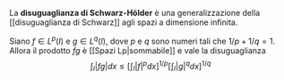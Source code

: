 La **disuguaglianza di Schwarz-Hölder** è una generalizzazione della [[disuguaglianza di Schwarz]] agli spazi a dimensione infinita.

Siano $f\in L^{p}(I)$ e $g\in L^{q}(I)$, dove $p$ e $q$ sono numeri tali che $1/p+1/q=1$. Allora il prodotto $fg$ è [[Spazi Lp|sommabile]] e vale la disuguaglianza
$$\int_{I}|fg|dx\leq\left[\int_{I}|f|^{p}dx\right]^{1/p}\left[\int_{I}|g|^{q}dx\right]^{1/q}$$
